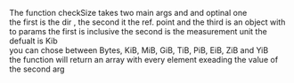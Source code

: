 The function checkSize takes two main args and and optinal one <br>
the first is the dir , the second it the ref. point and the third is an object with to params the first is inclusive the second is the measurement unit the defualt is Kib<br>
you can chose between Bytes, KiB, MiB, GiB, TiB, PiB, EiB, ZiB and YiB <br>
the function will return an array with every element exeading the value of the second arg <br>
